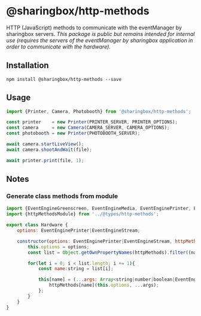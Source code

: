 # @sharingbox/http-methods

HTTP (JavaScript) methods to communicate with the eventManager by sharingbox servers.
*This package is public but remains intended for internal use (requires the servers of the eventManager by sharingbox application in order to communicate with the hardware).*

## Installation

```
npm install @sharingbox/http-methods --save
```
## Usage

```js
import {Printer, Camera, Photobooth} from '@sharingbox/http-methods';

const printer    = new Printer(PRINTER_SERVER, PRINTER_OPTIONS);
const camera     = new Camera(CAMERA_SERVER, CAMERA_OPTIONS);
const photobooth = new Printer(PHOTOBOOTH_SERVER);

await camera.startLiveView();
await camera.shootAndWait(file);

await printer.print(file, 1);

```
## Notes
### Generate class methods from module

```javascript
import {EventEngineGreenscreen, EventEngineMedia, EventEnginePrinter, EventEngineStream} from '../@types/event-engine';
import {httpMethodsModule} from '../@types/http-methods';

export class Hardware {
	options: EventEnginePrinter|EventEngineStream;

	constructor(options: EventEnginePrinter|EventEngineStream, httpMethods: httpMethodsModule){
		this.options = options;
		const list = Object.getOwnPropertyNames(httpMethods).filter((name) => typeof httpMethods[name] === 'function');

		for(let i = 0; i < list.length; i += 1){
			const name:string = list[i];

			this[name] = (...args: Array<string|number|boolean|EventEngineMedia|EventEngineGreenscreen>) => {
				httpMethods[name](this.options, ...args);
			};
		}
	}
}
```
